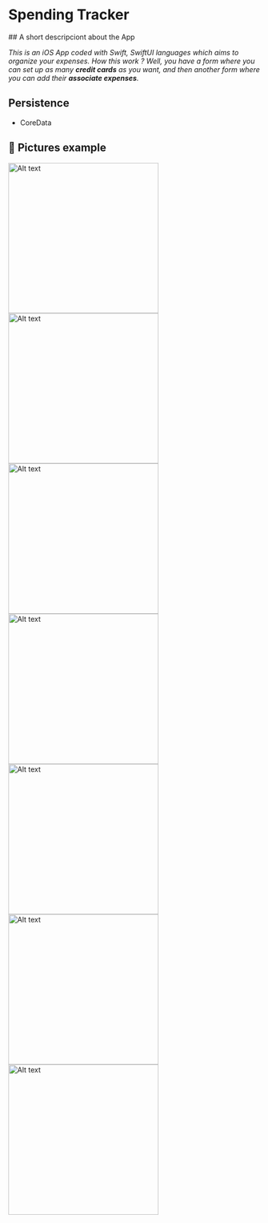 # Spending Tracker

## A short descripciont about the App

_This is an iOS App coded with Swift, SwiftUI languages which aims to organize your expenses._
_How this work ?_
_Well, you have a form where you can set up as many **credit cards** as you want, and then another form where you can add their **associate expenses**._

## Persistence

* CoreData

## 📍 Pictures example

<img src="/Resources/spending-tracker-1.png" alt="Alt text" title="Credit card one" width="300px"></img>
<img src="/Resources/spending-tracker-2.png" alt="Alt text" title="Credit card two" width="300px"></img>
<img src="/Resources/spending-tracker-3.png" alt="Alt text" title="Credit card three" width="300px"></img>
<img src="/Resources/spending-tracker-4.png" alt="Alt text" title="Action sheet credit card" width="300px"></img>
<img src="/Resources/spending-tracker-5.png" alt="Alt text" title="Form - New / Edit credit card" width="300px"></img>
<img src="/Resources/spending-tracker-6.png" alt="Alt text" title="New / Delete tags" width="300px"></img>
<img src="/Resources/spending-tracker-7.png" alt="Alt text" title="Form - New associate expenses" width="300px"></img>
